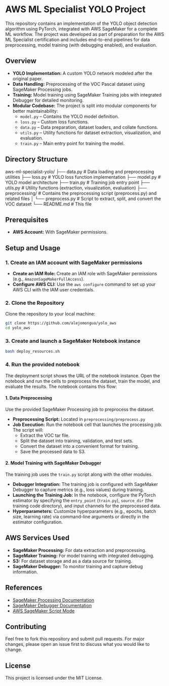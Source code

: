 # AWS ML Specialist YOLO Project

This repository contains an implementation of the YOLO object detection algorithm using PyTorch, integrated with AWS SageMaker for a complete ML workflow. The project was developed as part of preparation for the AWS ML Specialist certification and includes end-to-end pipelines for data preprocessing, model training (with debugging enabled), and evaluation.

## Overview

- **YOLO Implementation:** A custom YOLO network modeled after the original paper.
- **Data Handling:** Preprocessing of the VOC Pascal dataset using SageMaker Processing jobs.
- **Training:** Model training using SageMaker Training jobs with integrated Debugger for detailed monitoring.
- **Modular Codebase:** The project is split into modular components for better maintainability:
  - `model.py` – Contains the YOLO model definition.
  - `loss.py` – Custom loss functions.
  - `data.py` – Data preparation, dataset loaders, and collate functions.
  - `utils.py` – Utility functions for dataset extraction, visualization, and evaluation.
  - `train.py` – Main entry point for training the model.

## Directory Structure

aws-ml-specialist-yolo/
 ├── data.py # Data loading and preprocessing utilities
 ├── loss.py # YOLO loss function implementation
 ├── model.py # YOLO model architecture
 ├── train.py # Training job entry point
 ├── utils.py # Utility functions (extraction, visualization, evaluation)
 ├── preprocessing/ # Contains the preprocessing script (preprocess.py) and related files
 │   └── preprocess.py # Script to extract, split, and convert the VOC dataset
 └── README.md # This file

## Prerequisites

- **AWS Account:** With SageMaker permissions.

## Setup and Usage

### 1. Create an IAM account with SageMaker permissions

- **Create an IAM Role:** Create an IAM role with SageMaker permissions (e.g., `AmazonSageMakerFullAccess`).
- **Configure AWS CLI:** Use the `aws configure` command to set up your AWS CLI with the IAM user credentials.

### 2. Clone the Repository

Clone the repository to your local machine:

```bash
git clone https://github.com/alejomongua/yolo_aws
cd yolo_aws
```

### 3. Create and launch a SageMaker Notebook instance

```bash
bash deploy_resources.sh
```

### 4. Run the provided notebook

The deployment script shows the URL of the notebook instance. Open the notebook and run the cells to preprocess the dataset, train the model, and evaluate the results. The notebook contains this flow:

#### 1. Data Preprocessing

Use the provided SageMaker Processing job to preprocess the dataset.

- **Preprocessing Script:** Located in `preprocessing/preprocess.py`
- **Job Execution:** Run the notebook cell that launches the processing job. The script will:
  - Extract the VOC tar file.
  - Split the dataset into training, validation, and test sets.
  - Convert the dataset into a convenient format for training.
  - Save the processed data to S3.

#### 2. Model Training with SageMaker Debugger

The training job uses the `train.py` script along with the other modules.

- **Debugger Integration:** The training job is configured with SageMaker Debugger to capture metrics (e.g., loss values) during training.
- **Launching the Training Job:** In the notebook, configure the PyTorch estimator by specifying the `entry_point` (`train.py`), `source_dir` (the training code directory), and input channels for the preprocessed data.
- **Hyperparameters:** Customize hyperparameters (e.g., epochs, batch size, learning rate) via command-line arguments or directly in the estimator configuration.


## AWS Services Used

- **SageMaker Processing:** For data extraction and preprocessing.
- **SageMaker Training:** For model training with integrated debugging.
- **S3:** For dataset storage and as a data source for training.
- **SageMaker Debugger:** To monitor training and capture debug information.

## References

- [SageMaker Processing Documentation](https://docs.aws.amazon.com/sagemaker/latest/dg/processing-job.html)
- [SageMaker Debugger Documentation](https://docs.aws.amazon.com/sagemaker/latest/dg/debugger.html)
- [AWS SageMaker Script Mode](https://docs.aws.amazon.com/sagemaker/latest/dg/script-mode.html)

## Contributing

Feel free to fork this repository and submit pull requests. For major changes, please open an issue first to discuss what you would like to change.

## License

This project is licensed under the MIT License.
